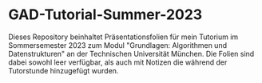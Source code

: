 # GAD-Tutorial-Summer-2023

Dieses Repository beinhaltet Präsentationsfolien für mein Tutorium im Sommersemester 2023 zum 
Modul "Grundlagen: Algorithmen und Datenstrukturen" an der Technischen Universität München.
Die Folien sind dabei sowohl leer verfügbar, als auch mit Notizen die während der Tutorstunde hinzugefügt wurden.
